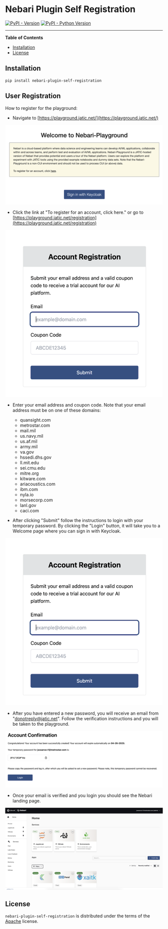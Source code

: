 # Nebari Plugin Self Registration

[![PyPI - Version](https://img.shields.io/pypi/v/nebari-plugin-self-registration.svg)](https://pypi.org/project/nebari-plugin-self-registration)
[![PyPI - Python Version](https://img.shields.io/pypi/pyversions/nebari-plugin-self-registration.svg)](https://pypi.org/project/nebari-plugin-self-registration)

-----

**Table of Contents**

- [Installation](#installation)
- [License](#license)

## Installation

```console
pip install nebari-plugin-self-registration
```

## User Registration
How to register for the playground:

- Navigate to [https://playground.jatic.net/](https://playground.jatic.net/)
<p align="center">
  <img src="images/main-landing.png" />
</p>

- Click the link at "To register for an account, click here." or go to [https://playground.jatic.net/registration](https://playground.jatic.net/registration)

<p align="center">
  <img src="images/account-register.png" />
</p>

- Enter your email address and coupon code.  Note that your email address must be on one of these domains:
  - quansight.com
  - metrostar.com
  - mail.mil
  - us.navy.mil
  - us.af.mil
  - army.mil
  - va.gov
  - hssedi.dhs.gov
  - ll.mit.edu
  - sei.cmu.edu
  - mitre.org
  - kitware.com
  - ariacoustics.com
  - ibm.com
  - nyla.io
  - morsecorp.com
  - lanl.gov
  - caci.com

- After clicking "Submit" follow the instructions to login with your temporary password. By clicking the "Login" button, it will take you to a Welcome page where you can sign in with Keycloak.

<p align="center">
  <img src="images/account-register.png" />
</p>

- After you have entered a new password, you will receive an email from "donotreply@jatic.net".  Follow the verification instructions and you will be taken to the playground.

<p align="center">
  <img src="images/account-confirm.png" />
</p>

- Once your email is verified and you login you should see the Nebari landing page.

<p align="center">
  <img src="images/nebari-landing.png" />
</p>

## License

`nebari-plugin-self-registration` is distributed under the terms of the [Apache](./LICENSE.md) license.
